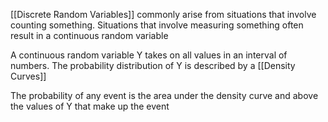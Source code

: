 [[Discrete Random Variables]] commonly arise from situations that involve counting something. Situations that involve measuring something often result in a continuous random variable

A continuous random variable Y takes on all values in an interval of numbers. The probability distribution of Y is described by a [[Density Curves]]

The probability of any event is the area under the density curve and above the values of Y that make up the event